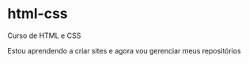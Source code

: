 # html-css
 Curso de HTML e CSS
 
Estou aprendendo a criar sites e agora vou gerenciar meus repositórios 